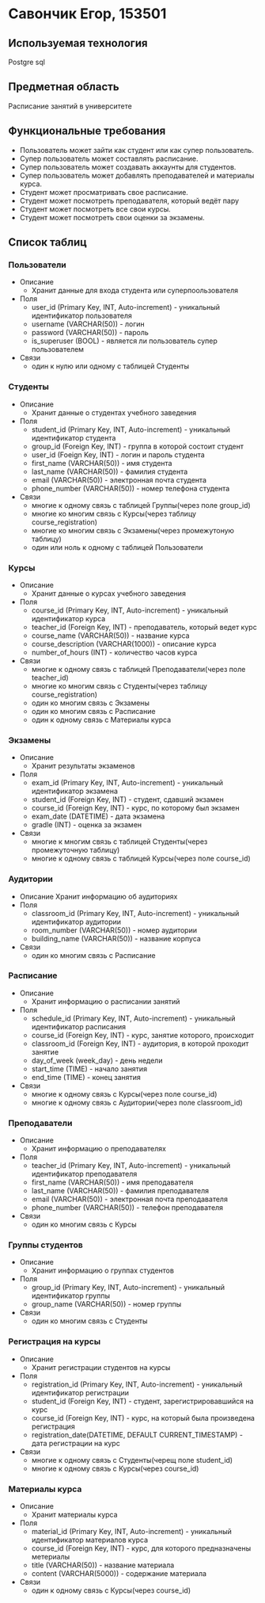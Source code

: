 # Савончик Егор, 153501
## Используемая технология
Postgre sql
## Предметная область 
Расписание занятий в университете
## Функциональные требования
* Пользователь может зайти как студент или как супер пользователь.
* Супер пользователь может составлять расписание.
* Супер пользователь может создавать аккаунты для студентов.
* Супер пользователь может добавлять преподавателей и материалы курса.
* Студент может просматривать свое расписание.
* Студент может посмотреть преподавателя, который ведёт пару
* Студент может посмотреть все свои курсы.
* Студент может посмотреть свои оценки за экзамены.
## Список таблиц
### Пользователи
* Описание
  + Хранит данные для входа студента или суперпоользователя
* Поля
  + user_id (Primary Key, INT, Auto-increment) - уникальный идентификатор пользователя
  + username (VARCHAR(50)) - логин
  + password (VARCHAR(50)) - пароль
  + is_superuser (BOOL) - является ли пользователь супер пользователем
* Связи
  + один к нулю или одному с таблицей Студенты
### Студенты
* Описание
  + Хранит данные о студентах учебного заведения
* Поля
  + student_id (Primary Key, INT, Auto-increment) - уникальный идентификатор студента
  + group_id (Foreign Key, INT) - группа в которой состоит студент
  + user_id (Foeign Key, INT) - логин и пароль студента
  + first_name (VARCHAR(50)) - имя студента
  + last_name (VARCHAR(50)) - фамилия студента
  + email (VARCHAR(50)) - электронная почта студента
  + phone_number (VARCHAR(50)) - номер телефона студента
* Связи
  + многие к одному связь с таблицей Группы(через поле group_id)
  + многие ко многим связь с Курсы(через таблицу course_registration)
  + многие ко многим связь с Экзамены(через промежутоную таблицу)
  + один или ноль к одному с таблицей Пользователи
### Курсы
* Описание
  + Хранит данные о курсах учебного заведения
* Поля
  + course_id (Primary Key, INT, Auto-increment) - уникальный идентификатор курса
  + teacher_id (Foreign Key, INT) - преподаватель, который ведет курс
  + course_name (VARCHAR(50)) - название курса
  + course_description (VARCHAR(1000)) - описание курса
  + number_of_hours (INT) - количество часов курса
* Связи
  + многие к одному связь с таблицей Преподаватели(через поле teacher_id)
  + многие ко многим связь с Студенты(через таблицу course_registration)
  + один ко многим связь с Экзамены
  + один ко многим связь с Расписание
  + один к одному связь с Материалы курса
### Экзамены
* Описание
  + Хранит результаты экзаменов
* Поля
  + exam_id (Primary Key, INT, Auto-increment) - уникальный идентификатор экзамена
  + student_id (Foreign Key, INT) - студент, сдавший экзамен
  + course_id (Foreign Key, INT) - курс, по которому был экзамен
  + exam_date (DATETIME) - дата экзамена
  + gradle (INT) - оценка за экзамен
* Связи
  + многие к многим связь с таблицей Студенты(через промежуточную таблицу)
  + многие к одному связь с таблицей Курсы(через поле course_id)
### Аудитории
* Описание
  Хранит информацию об аудиториях
* Поля
  + classroom_id (Primary Key, INT, Auto-increment) - уникальный идентификатор аудитории
  + room_number (VARCHAR(50)) - номер аудитории
  + building_name (VARCHAR(50)) - название корпуса
* Связи
  + один ко многим связь с Расписание
### Расписание
* Описание
  + Хранит информацию о расписании занятий
* Поля
  + schedule_id (Primary Key, INT, Auto-increment) - уникальный идентификатор расписания
  + course_id (Foreign Key, INT) - курс, занятие которого, происходит
  + classroom_id (Foreign Key, INT) - аудитория, в которой проходит занятие
  + day_of_week (week_day) - день недели
  + start_time (TIME) - начало занятия
  + end_time (TIME) - конец занятия
* Связи
  + многие к одному связь с Курсы(через поле course_id)
  + многие к одному связь с Аудитории(через поле classroom_id)
### Преподаватели
* Описание
  + Хранит информацию о преподавателях
* Поля
  + teacher_id (Primary Key, INT, Auto-increment) - уникальный идентификатор преподавателя
  + first_name (VARCHAR(50)) - имя преподавателя
  + last_name (VARCHAR(50)) - фамилия преподавателя
  + email (VARCHAR(50)) - электронная почта преподавателя
  + phone_number (VARCHAR(50)) - телефон преподавателя
* Связи
  + один ко многим связь с Курсы
### Группы студентов
* Описание
  + Хранит информацию о группах студентов
* Поля
  + group_id (Primary Key, INT, Auto-increment) - уникальный идентификатор группы
  + group_name (VARCHAR(50)) - номер группы
* Связи
  + один ко многим связь с Студенты
### Регистрация на курсы
* Описание
  + Хранит регистрации студентов на курсы
* Поля
  + registration_id (Primary Key, INT, Auto-increment) - уникальный идентификатор регистрации
  + student_id (Foreign Key, INT) - студент, зарегистрировавшийся на курс
  + course_id (Foreign Key, INT) - курс, на который была произведена регистрация
  + registration_date(DATETIME, DEFAULT CURRENT_TIMESTAMP) - дата регистрации на курс 
* Связи
  + многие к одному связь с Студенты(черещ поле student_id)
  + многие к одному связь с Курсы(через course_id)
### Материалы курса
* Описание
  + Хранит материалы курса
* Поля
  + material_id (Primary Key, INT, Auto-increment) - уникальный идентификатор материалов курса
  + course_id (Foreign Key, INT) - курс, для которого предназначены метериалы
  + title (VARCHAR(50)) - название материала
  + content (VARCHAR(5000)) - содержание материала
* Связи
  + один к одному связь с Курсы(через course_id)
